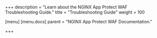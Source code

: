 +++
description = "Learn about the NGINX App Protect WAF Troubleshooting Guide."
title = "Troubleshooting Guide"
weight = 100

[menu]
  [menu.docs]
    parent = "NGINX App Protect WAF Documentation."

+++